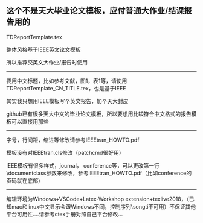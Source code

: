这个不是天大毕业论文模板，应付普通大作业/结课报告用的
-----------------------

TDReportTemplate.tex

整体风格基于IEEE英文论文模板

所以推荐交英文大作业/报告时使用

-----------

要用中文标题，比如参考文献，图1，表1等，请使用TDReportTemplate_CN_TITLE.tex，也是基于IEEE



其实我只想用IEEE模板写个英文报告，加个天大封皮



github已有很多天大中文的毕业论文模板，所以要想用比较符合中文格式的报告模板可以直接用那些

---------------
字号，行间距，缩进等修改请参考IEEEtran_HOWTO.pdf

模板没有对IEEEtran.cls修改（patchcmd很好用）

IEEE模板有很多样式，journal， conference等，可以更改第一行\documentclass参数来修改，参考IEEEtran_HOWTO.pdf（比如conference的页码就在底部）

-----------
编辑环境为Windows+VSCode+Latex-Workshop extension+texlive2018，（已知mac和linux中文显示会跟Windows不同，控制序列\songti不可用）不保证其他平台可用性....请参考ctex手册对照自己平台修改...
